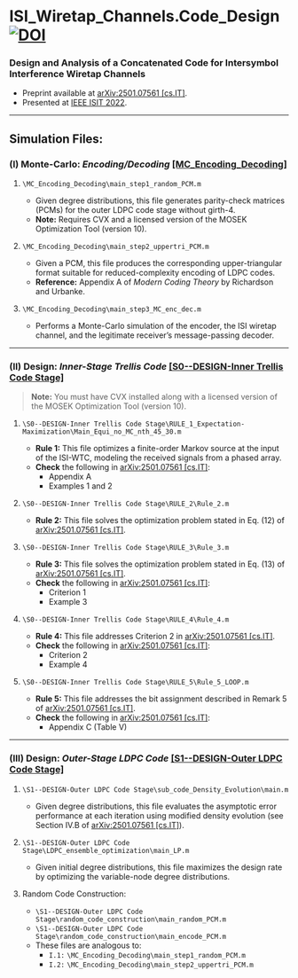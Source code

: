# ISI_Wiretap_Channels.Code_Design &nbsp; [![DOI](https://zenodo.org/badge/DOI/10.5281/zenodo.17267799.svg)](https://doi.org/10.5281/zenodo.17267799)


### Design and Analysis of a Concatenated Code for Intersymbol Interference Wiretap Channels

- Preprint available at [arXiv:2501.07561 [cs.IT]](https://arxiv.org/abs/2501.07561).  
- Presented at [IEEE ISIT 2022](https://ieeexplore.ieee.org/abstract/document/9834578).  

---
## Simulation Files:

### (I) Monte-Carlo: *Encoding/Decoding* [\[MC_Encoding_Decoding\]](https://github.com/arianouri/ISI_Wiretap_Channels.Code_Design/tree/07b069e81737592c9c8d6db9d2c72e534c4d2600/%5BSIMULATION_FILES%5D%20Code%20Design/MC_Encoding_Decoding)

1. `\MC_Encoding_Decoding\main_step1_random_PCM.m`  
   * Given degree distributions, this file generates parity-check matrices (PCMs) for the outer LDPC code stage without girth-4.  
   * **Note:** Requires CVX and a licensed version of the MOSEK Optimization Tool (version 10).  

2. `\MC_Encoding_Decoding\main_step2_uppertri_PCM.m`  
   * Given a PCM, this file produces the corresponding upper-triangular format suitable for reduced-complexity encoding of LDPC codes.  
   * **Reference:** Appendix A of *Modern Coding Theory* by Richardson and Urbanke.  

3. `\MC_Encoding_Decoding\main_step3_MC_enc_dec.m`  
   * Performs a Monte-Carlo simulation of the encoder, the ISI wiretap channel, and the legitimate receiver’s message-passing decoder.  

---

### (II) Design: *Inner-Stage Trellis Code*  [\[S0--DESIGN-Inner Trellis Code Stage\]](https://github.com/arianouri/ISI_Wiretap_Channels.Code_Design/tree/07b069e81737592c9c8d6db9d2c72e534c4d2600/%5BSIMULATION_FILES%5D%20Code%20Design/S0--DESIGN-Inner%20Trellis%20Code%20Stage)

> **Note:** You must have CVX installed along with a licensed version of the MOSEK Optimization Tool (version 10).

1. `\S0--DESIGN-Inner Trellis Code Stage\RULE_1_Expectation-Maximization\Main_Equi_no_MC_nth_45_30.m`  
   * **Rule 1:** This file optimizes a finite-order Markov source at the input of the ISI-WTC, modeling the received signals from a phased array.  
   * **Check** the following in [arXiv:2501.07561 [cs.IT]](https://arxiv.org/abs/2501.07561):  
     * Appendix A  
     * Examples 1 and 2  

2. `\S0--DESIGN-Inner Trellis Code Stage\RULE_2\Rule_2.m`  
   * **Rule 2:** This file solves the optimization problem stated in Eq. (12) of [arXiv:2501.07561 [cs.IT]](https://arxiv.org/abs/2501.07561).  

3. `\S0--DESIGN-Inner Trellis Code Stage\RULE_3\Rule_3.m`  
   * **Rule 3:** This file solves the optimization problem stated in Eq. (13) of [arXiv:2501.07561 [cs.IT]](https://arxiv.org/abs/2501.07561).  
   * **Check** the following in [arXiv:2501.07561 [cs.IT]](https://arxiv.org/abs/2501.07561):  
     * Criterion 1  
     * Example 3  

4. `\S0--DESIGN-Inner Trellis Code Stage\RULE_4\Rule_4.m`  
   * **Rule 4:** This file addresses Criterion 2 in [arXiv:2501.07561 [cs.IT]](https://arxiv.org/abs/2501.07561).  
   * **Check** the following in [arXiv:2501.07561 [cs.IT]](https://arxiv.org/abs/2501.07561):  
     * Criterion 2  
     * Example 4  

5. `\S0--DESIGN-Inner Trellis Code Stage\RULE_5\Rule_5_LOOP.m`  
   * **Rule 5:** This file addresses the bit assignment described in Remark 5 of [arXiv:2501.07561 [cs.IT]](https://arxiv.org/abs/2501.07561).  
   * **Check** the following in [arXiv:2501.07561 [cs.IT]](https://arxiv.org/abs/2501.07561):  
     * Appendix C (Table V)  

---

### (III) Design: *Outer-Stage LDPC Code*   [\[S1--DESIGN-Outer LDPC Code Stage\]](https://github.com/arianouri/ISI_Wiretap_Channels.Code_Design/tree/07b069e81737592c9c8d6db9d2c72e534c4d2600/%5BSIMULATION_FILES%5D%20Code%20Design/S1--DESIGN-Outer%20LDPC%20Code%20Stage)

1. `\S1--DESIGN-Outer LDPC Code Stage\sub_code_Density_Evolution\main.m`  
   * Given degree distributions, this file evaluates the asymptotic error performance at each iteration using modified density evolution (see Section IV.B of [arXiv:2501.07561 [cs.IT]](https://arxiv.org/abs/2501.07561)).

2. `\S1--DESIGN-Outer LDPC Code Stage\LDPC_ensemble_optimization\main_LP.m`  
   * Given initial degree distributions, this file maximizes the design rate by optimizing the variable-node degree distributions.

3. Random Code Construction:  
   * `\S1--DESIGN-Outer LDPC Code Stage\random_code_construction\main_random_PCM.m`  
   * `\S1--DESIGN-Outer LDPC Code Stage\random_code_construction\main_encode_PCM.m`  
   * These files are analogous to:  
     - `I.1:` `\MC_Encoding_Decoding\main_step1_random_PCM.m`  
     - `I.2:` `\MC_Encoding_Decoding\main_step2_uppertri_PCM.m`
